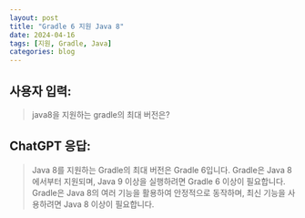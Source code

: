 ```yaml
---
layout: post
title: "Gradle 6 지원 Java 8"
date: 2024-04-16
tags: [지원, Gradle, Java]
categories: blog
---
```


## 사용자 입력:
> java8을 지원하는 gradle의 최대 버전은?

## ChatGPT 응답:
> Java 8를 지원하는 Gradle의 최대 버전은 Gradle 6입니다. Gradle은 Java 8에서부터 지원되며, Java 9 이상을 실행하려면 Gradle 6 이상이 필요합니다. Gradle은 Java 8의 여러 기능을 활용하여 안정적으로 동작하며, 최신 기능을 사용하려면 Java 8 이상이 필요합니다.

